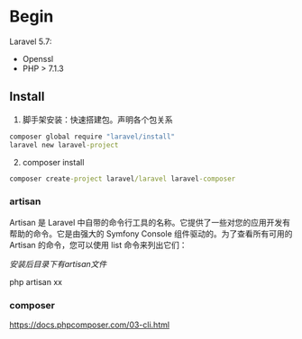 # Begin

Laravel 5.7:

- Openssl
- PHP > 7.1.3

## Install

1) 脚手架安装：快速搭建包。声明各个包关系

```cmd
composer global require "laravel/install"
laravel new laravel-project
```

2) composer install

```cmd
composer create-project laravel/laravel laravel-composer
```

### artisan

Artisan 是 Laravel 中自带的命令行工具的名称。它提供了一些对您的应用开发有帮助的命令。它是由强大的 Symfony Console 组件驱动的。为了查看所有可用的 Artisan 的命令，您可以使用 list 命令来列出它们：

*安装后目录下有artisan文件*

php artisan xx

### composer

https://docs.phpcomposer.com/03-cli.html

